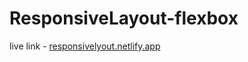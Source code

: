# ResponsiveLayout-flexbox

live link - [responsivelyout.netlify.app](https://app.netlify.com/sites/responsivelyout/settings/domain)
